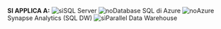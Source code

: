 <Token> **SI APPLICA A:** ![sì](media/yes.png)SQL Server ![no](media/no.png)Database SQL di Azure ![no](media/no.png)Azure Synapse Analytics (SQL DW) ![sì](media/yes.png)Parallel Data Warehouse </Token>
